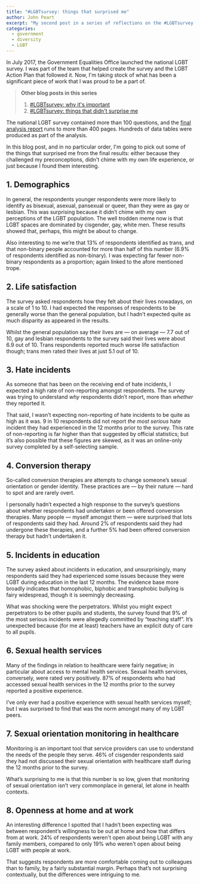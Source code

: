 ```yaml
---
title: "#LGBTsurvey: things that surprised me"
author: John Peart
excerpt: "My second post in a series of reflections on the #LGBTsurvey, as one of the team who shaped it."
categories:
  - government
  - diversity
  - LGBT
---
```


In July 2017, the Government Equalities Office launched the national LGBT survey. I was part of the team that helped create the survey and the LGBT Action Plan that followed it. Now, I'm taking stock of what has been a significant piece of work that I was proud to be a part of. 

<blockquote>
<p><strong>Other blog posts in this series</strong></p>
<ol>  
<li><a href="/2018/10/01/national-lgbt-survey-why-its-important">#LGBTsurvey: why it's important</a></li>
<li><a href="/2018/12/05/national-lgbt-survey-what-didnt-surprise-me">#LGBTsurvey: things that didn't surprise me</a></li>
</ol>
</blockquote>

The national LGBT survey contained more than 100 questions, and the [final analysis report](https://www.gov.uk/government/publications/national-lgbt-survey-summary-report) runs to more than 400 pages. Hundreds of data tables were produced as part of the analysis.

In this blog post, and in no particular order, I'm going to pick out some of the things that surprised me from the final results: either because they challenged my preconceptions, didn't chime with my own life experience, or just because I found them interesting.

## 1. Demographics

In general, the respondents younger respondents were more likely to identify as bisexual, asexual, pansexual or queer, than they were as gay or lesbian. This was surprising because it didn’t chime with my own perceptions of the LGBT population. The well trodden meme now is that LGBT spaces are dominated by cisgender, gay, white men. These results showed that, perhaps, this might be about to change.

Also interesting to me we’re that 13% of respondents identified as trans, and that non-binary people accounted for more than half of this number (6.9% of respondents identified as non-binary). I was expecting far fewer non-binary respondents as a proportion; again linked to the afore mentioned trope.

## 2. Life satisfaction

The survey asked respondents how they felt about their lives nowadays, on a scale of 1 to 10. I had expected the responses of respondents to be generally worse than the general population, but I hadn’t expected quite as much disparity as appeared in the results. 

Whilst the general population say their lives are — on average — 7.7 out of 10, gay and lesbian respondents to the survey said their lives were about 6.9 out of 10. Trans respondents reported much worse life satisfaction though; trans men rated their lives at just 5.1 out of 10.

## 3. Hate incidents

As someone that has been on the receiving end of hate incidents, I expected a high rate of non-reporting amongst respondents. The survey was trying to understand *why* respondents didn’t report, more than *whether* they reported it. 

That said, I wasn’t expecting non-reporting of hate incidents to be quite as high as it was. 9 in 10 respondents did not report *the most serious* hate incident they had experienced in the 12 months prior to the survey. This rate of non-reporting is far higher than that suggested by official statistics; but it’s also possible that these figures are skewed, as it was an online-only survey completed by a self-selecting sample.

## 4. Conversion therapy

So-called conversion therapies are attempts to change someone’s sexual orientation or gender identity. These practices are — by their nature — hard to spot and are rarely overt. 

I personally hadn’t expected a high response to the survey’s questions about whether respondents had undertaken or been offered conversion therapies. Many people — myself amongst them — were surprised that lots of respondents said they had. Around 2% of respondents said they had undergone these therapies, and a further 5% had been offered conversion therapy but hadn’t undertaken it.

## 5. Incidents in education

The survey asked about incidents in education, and unsurprisingly, many respondents said they had experienced some issues because they were LGBT during education in the last 12 months. The evidence base more broadly indicates that homophobic, biphobic and transphobic bullying is fairy widespread, though it is seemingly decreasing. 

What was shocking were the perpetrators. Whilst you might expect perpetrators to be other pupils and students, the survey found that 9% of the most serious incidents were allegedly committed by “teaching staff”. It’s unexpected because (for me at least) teachers have an explicit duty of care to all pupils. 

## 6. Sexual health services

Many of the findings in relation to healthcare were fairly negative; in particular about access to mental health services. Sexual health services, conversely, were rated very positively. 87% of respondents who had accessed sexual health services in the 12 months prior to the survey reported a positive experience.

I’ve only ever had a positive experience with sexual health services myself; but I was surprised to find that was the norm amongst many of my LGBT peers.

## 7. Sexual orientation monitoring in healthcare

Monitoring is an important tool that service providers can use to understand the needs of the people they serve. 46% of cisgender respondents said they had not discussed their sexual orientation with healthcare staff during the 12 months prior to the survey. 

What’s surprising to me is that this number is so low, given that monitoring of sexual orientation isn’t very commonplace in general, let alone in health contexts. 

## 8. Openness at home and at work

An interesting difference I spotted that I hadn’t been expecting was between respondent’s willingness to be out at home and how that differs from at work. 24% of respondents weren't open about being LGBT with any family members, compared to only 19% who weren't open about being LGBT with people at work.

That suggests respondents are more comfortable coming out to colleagues than to family, by a fairly substantial margin. Perhaps that’s not surprising contextually, but the differences were intriguing to me.

